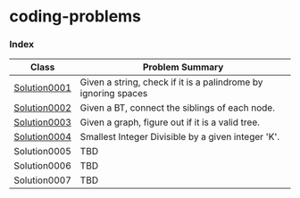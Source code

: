 # coding-problems

### Index

Class | Problem Summary |
--- | --- |
[Solution0001](../master/src/main/java/leetcode/practice/Solution0001.java) | Given a string, check if it is a palindrome by ignoring spaces |
[Solution0002](../master/src/main/java/leetcode/practice/Solution0002.java) | Given a BT, connect the siblings of each node. |
[Solution0003](../master/src/main/java/leetcode/practice/Solution0003.java) | Given a graph, figure out if it is a valid tree. |
[Solution0004](../master/src/main/java/leetcode/practice/Solution0004.java) | Smallest Integer Divisible by a given integer 'K'. |
Solution0005 | TBD |
Solution0006 | TBD |
Solution0007 | TBD |
